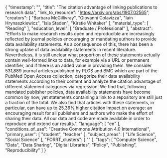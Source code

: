 {
    "timestamp": "",
    "title": "The citation advantage of linking publications to research data",
    "link_to_resource": "https://arxiv.org/abs/1907.02565",
    "creators": [
        "Barbara McGillivray",
        "Giovanni Colavizza",
        "Iain Hrynaszkiewicz",
        "Isla Staden",
        "Kirstie Whitaker"
    ],
    "material_type": [
        "Reading"
    ],
    "education_level": [
        "Graduate / Professional"
    ],
    "abstract": "Efforts to make research results open and reproducible are increasingly reflected by journal policies encouraging or mandating authors to provide data availability statements. As a consequence of this, there has been a strong uptake of data availability statements in recent literature. Nevertheless, it is still unclear what proportion of these statements actually contain well-formed links to data, for example via a URL or permanent identifier, and if there is an added value in providing them. We consider 531,889 journal articles published by PLOS and BMC which are part of the PubMed Open Access collection, categorize their data availability statements according to their content and analyze the citation advantage of different statement categories via regression. We find that, following mandated publisher policies, data availability statements have become common by now, yet statements containing a link to a repository are still just a fraction of the total. We also find that articles with these statements, in particular, can have up to 25.36% higher citation impact on average: an encouraging result for all publishers and authors who make the effort of sharing their data. All our data and code are made available in order to reproduce and extend our results.",
    "language": [
        "en"
    ],
    "conditions_of_use": "Creative Commons Attribution 4.0 International",
    "primary_user": [
        "student",
        "teacher"
    ],
    "subject_areas": [
        "Life Science",
        "Social Science"
    ],
    "FORRT_clusters": [
        ""
    ],
    "tags": [
        "Computer Science",
        "Data",
        "Data Sharing",
        "Digital Libraries",
        "Policy",
        "Publishing",
        "Reproducibility"
    ]
}